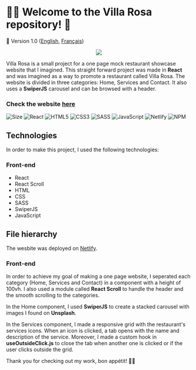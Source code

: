 # :cook: Welcome to the Villa Rosa repository! :bouquet:
🚀 Version 1.0 ([English](https://github.com/axel-lgt/villa-rosa/blob/master/README.md), [Français](https://github.com/axel-lgt/villa-rosa/blob/master/README.fr.md))

<p align="center"><img src="https://media.giphy.com/media/LVPILwcWdXs32Zq1vN/giphy.gif"></img></p>

Villa Rosa is a small project for a one page mock restaurant showcase website that I imagined. This straight forward project was made in **React** and was imagined as a way to promote a restaurant called Villa Rosa. The website is divided in three categories: Home, Services and Contact. It also uses a **SwiperJS** carousel and can be browsed with a header.

### Check the website [here](https://villarosa.netlify.app)

![Size](https://github-size-badge.herokuapp.com/axel-lgt/museek.svg)
![React](https://img.shields.io/badge/react-%2320232a.svg?style=for-the-badge&logo=react&logoColor=%2361DAFB)
![HTML5](https://img.shields.io/badge/html5-%23E34F26.svg?style=for-the-badge&logo=html5&logoColor=white)
![CSS3](https://img.shields.io/badge/css3-%231572B6.svg?style=for-the-badge&logo=css3&logoColor=white)
![SASS](https://img.shields.io/badge/SASS-hotpink.svg?style=for-the-badge&logo=SASS&logoColor=white)
![JavaScript](https://img.shields.io/badge/javascript-%23323330.svg?style=for-the-badge&logo=javascript&logoColor=%23F7DF1E) 
![Netlify](https://img.shields.io/badge/netlify-%23000000.svg?style=for-the-badge&logo=netlify&logoColor=#00C7B7)
![NPM](https://img.shields.io/badge/NPM-%23000000.svg?style=for-the-badge&logo=npm&logoColor=white)

## Technologies
In order to make this project, I used the following technologies:


### Front-end
- React
- React Scroll
- HTML
- CSS
- SASS
- SwiperJS
- JavaScript

## File hierarchy
The wesbite was deployed on [Netlify](https://villarosa.netlify.app).

### Front-end
In order to achieve my goal of making a one page website, I seperated each category (Home, Services and Contact) in a component with a height of 100vh. I also used a module called **React Scroll** to handle the header and the smooth scrolling to the categories.

In the Home component, I used **SwiperJS** to create a stacked carousel with images I found on **Unsplash**.

In the Services component, I made a responsive grid with the restaurant's services icons. When an icon is clicked, a tab opens with the name and description of the service. Moreover, I made a custom hook in **useOutsideClick.js** to close the tab when another one is clicked or if the user clicks outside the grid.

Thank you for checking out my work, bon appétit! :cook:
